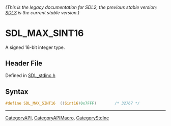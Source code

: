 ###### (This is the legacy documentation for SDL2, the previous stable version; [SDL3](https://wiki.libsdl.org/SDL3/) is the current stable version.)
# SDL_MAX_SINT16

A signed 16-bit integer type.

## Header File

Defined in [SDL_stdinc.h](https://github.com/libsdl-org/SDL/blob/SDL2/include/SDL_stdinc.h)

## Syntax

```c
#define SDL_MAX_SINT16  ((Sint16)0x7FFF)        /* 32767 */
```

----
[CategoryAPI](CategoryAPI), [CategoryAPIMacro](CategoryAPIMacro), [CategoryStdInc](CategoryStdInc)

